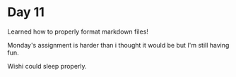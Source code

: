 Day 11
=====

Learned how to properly format markdown files!

Monday's assignment is harder than i thought it would be but I'm still having fun.

Wishi could sleep properly.
